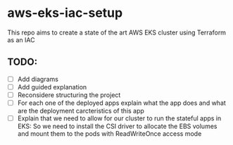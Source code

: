 # aws-eks-iac-setup
This repo aims to create a state of the art AWS EKS cluster using Terraform as an IAC

## TODO: 
- [ ] Add diagrams
- [ ] Add guided explanation
- [ ] Reconsidere structuring the project
- [ ] For each one of the deployed apps explain what the app does and what are the deployment carcteristics of this app
- [ ] Explain that we need to allow for our cluster to run the stateful apps in EKS: So we need to install the CSI driver to allocate the EBS volumes and mount them to the pods with ReadWriteOnce access mode